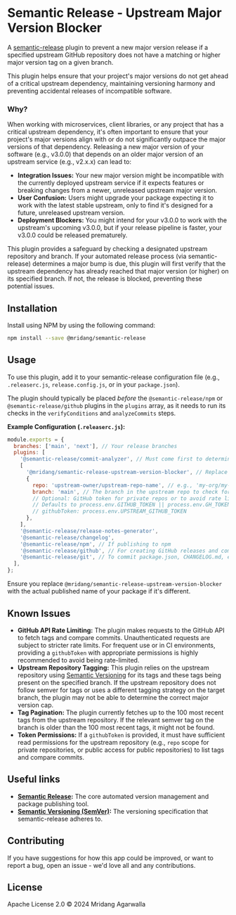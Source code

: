 # Semantic Release - Upstream Major Version Blocker

A [semantic-release](https://github.com/semantic-release/semantic-release)
plugin to prevent a new major version release if a specified upstream GitHub
repository does not have a matching or higher major version tag on a given
branch.

This plugin helps ensure that your project's major versions do not get ahead of
a critical upstream dependency, maintaining versioning harmony and preventing
accidental releases of incompatible software.

### Why?

When working with microservices, client libraries, or any project that has a
critical upstream dependency, it's often important to ensure that your project's
major versions align with or do not significantly outpace the major versions of
that dependency. Releasing a new major version of your software (e.g., v3.0.0)
that depends on an older major version of an upstream service (e.g., v2.x.x) can
lead to:

* **Integration Issues:** Your new major version might be incompatible with the
  currently deployed upstream service if it expects features or breaking
  changes from a newer, unreleased upstream major version.
* **User Confusion:** Users might upgrade your package expecting it to work
  with the latest stable upstream, only to find it's designed for a future,
  unreleased upstream version.
* **Deployment Blockers:** You might intend for your v3.0.0 to work with the
  upstream's upcoming v3.0.0, but if your release pipeline is faster, your
  v3.0.0 could be released prematurely.

This plugin provides a safeguard by checking a designated upstream repository and
branch. If your automated release process (via semantic-release) determines a
major bump is due, this plugin will first verify that the upstream dependency
has already reached that major version (or higher) on its specified branch. If
not, the release is blocked, preventing these potential issues.

## Installation

Install using NPM by using the following command:

```sh
npm install --save @mridang/semantic-release
```

## Usage

To use this plugin, add it to your semantic-release configuration file (e.g.,
`.releaserc.js`, `release.config.js`, or in your `package.json`).

The plugin should typically be placed *before* the `@semantic-release/npm` or
`@semantic-release/github` plugins in the `plugins` array, as it needs to run
its checks in the `verifyConditions` and `analyzeCommits` steps.

**Example Configuration (`.releaserc.js`):**

```javascript
module.exports = {
  branches: ['main', 'next'], // Your release branches
  plugins: [
    '@semantic-release/commit-analyzer', // Must come first to determine release type
    [
      '@mridang/semantic-release-upstream-version-blocker', // Replace with your actual package name
      {
        repo: 'upstream-owner/upstream-repo-name', // e.g., 'my-org/my-api'
        branch: 'main', // The branch in the upstream repo to check for tags
        // Optional: GitHub token for private repos or to avoid rate limiting
        // Defaults to process.env.GITHUB_TOKEN || process.env.GH_TOKEN
        // githubToken: process.env.UPSTREAM_GITHUB_TOKEN
      },
    ],
    '@semantic-release/release-notes-generator',
    '@semantic-release/changelog',
    '@semantic-release/npm', // If publishing to npm
    '@semantic-release/github', // For creating GitHub releases and comments
    '@semantic-release/git', // To commit package.json, CHANGELOG.md, etc.
  ],
};
```

Ensure you replace `@mridang/semantic-release-upstream-version-blocker` with the
actual published name of your package if it's different.

## Known Issues

* **GitHub API Rate Limiting:** The plugin makes requests to the GitHub API to
  fetch tags and compare commits. Unauthenticated requests are subject to
  stricter rate limits. For frequent use or in CI environments, providing a
  `githubToken` with appropriate permissions is highly recommended to avoid
  being rate-limited.
* **Upstream Repository Tagging:** This plugin relies on the upstream
  repository using [Semantic Versioning](https://semver.org/) for its tags and
  these tags being present on the specified branch. If the upstream repository
  does not follow semver for tags or uses a different tagging strategy on the
  target branch, the plugin may not be able to determine the correct major
  version cap.
* **Tag Pagination:** The plugin currently fetches up to the 100 most recent
  tags from the upstream repository. If the relevant semver tag on the branch
  is older than the 100 most recent tags, it might not be found.
* **Token Permissions:** If a `githubToken` is provided, it must have
  sufficient read permissions for the upstream repository (e.g., `repo` scope
  for private repositories, or public access for public repositories) to list
  tags and compare commits.

## Useful links

- **[Semantic Release](https://github.com/semantic-release/semantic-release):**
  The core automated version management and package publishing tool.
- **[Semantic Versioning (SemVer)](https://semver.org/):** The versioning
  specification that semantic-release adheres to.

## Contributing

If you have suggestions for how this app could be improved, or
want to report a bug, open an issue - we'd love all and any
contributions.

## License

Apache License 2.0 © 2024 Mridang Agarwalla
